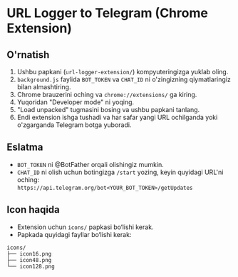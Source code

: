 # URL Logger to Telegram (Chrome Extension)

## O'rnatish
1. Ushbu papkani (`url-logger-extension/`) kompyuteringizga yuklab oling.
2. `background.js` faylida `BOT_TOKEN` va `CHAT_ID` ni o'zingizning qiymatlaringiz bilan almashtiring.
3. Chrome brauzerini oching va `chrome://extensions/` ga kiring.
4. Yuqoridan "Developer mode" ni yoqing.
5. "Load unpacked" tugmasini bosing va ushbu papkani tanlang.
6. Endi extension ishga tushadi va har safar yangi URL ochilganda yoki o'zgarganda Telegram botga yuboradi.

## Eslatma
- `BOT_TOKEN` ni @BotFather orqali olishingiz mumkin.
- `CHAT_ID` ni olish uchun botingizga `/start` yozing, keyin quyidagi URL'ni oching:  
  `https://api.telegram.org/bot<YOUR_BOT_TOKEN>/getUpdates`

## Icon haqida
- Extension uchun `icons/` papkasi bo‘lishi kerak.
- Papkada quyidagi fayllar bo‘lishi kerak:
```  
icons/
├── icon16.png
├── icon48.png
└── icon128.png
